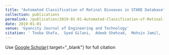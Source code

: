 ```yaml
---
title: "Automated Classification of Retinal Diseases in STARE Database"
collection: publications
permalink: /publication/2019-01-01-Automated-Classification-of-Retinal-Diseases-in-STARE-Database
date: 2019-01-01
venue: 'Gyancity Journal of Engineering and Technology'
citation: ' Tooba Shafa,  Syed Gilani,  Adeeb Shehzad,  Mohsin Jamil,  Shafaq Mushtaq,  Sumbal Mushtaq,  Asim Waris, &quot;Automated Classification of Retinal Diseases in STARE Database.&quot; Gyancity Journal of Engineering and Technology, 2019.'
---
```

Use [Google Scholar](https://scholar.google.com/scholar?q=Automated+Classification+of+Retinal+Diseases+in+STARE+Database){:target="_blank"} for full citation